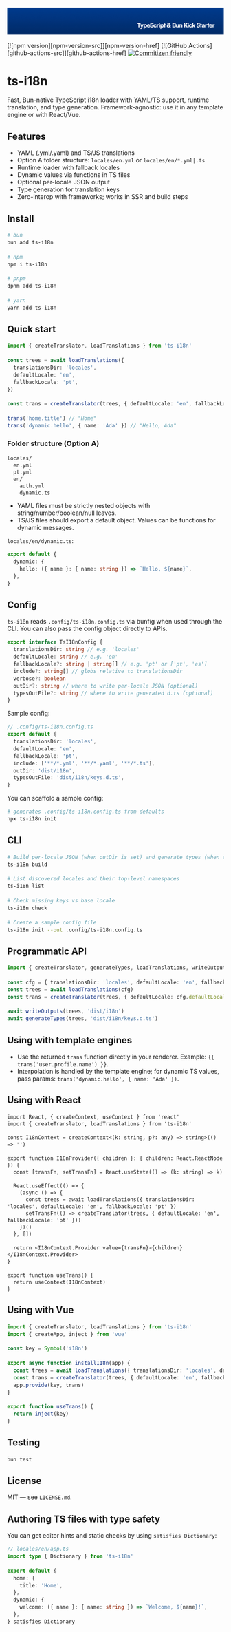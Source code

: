 <p align="center"><img src=".github/art/cover.jpg" alt="Social Card of this repo"></p>

[![npm version][npm-version-src]][npm-version-href]
[![GitHub Actions][github-actions-src]][github-actions-href]
[![Commitizen friendly](https://img.shields.io/badge/commitizen-friendly-brightgreen.svg)](http://commitizen.github.io/cz-cli/)
<!-- [![npm downloads][npm-downloads-src]][npm-downloads-href] -->
<!-- [![Codecov][codecov-src]][codecov-href] -->

# ts-i18n

Fast, Bun-native TypeScript i18n loader with YAML/TS support, runtime translation, and type generation. Framework-agnostic: use it in any template engine or with React/Vue.

## Features

- YAML (.yml/.yaml) and TS/JS translations
- Option A folder structure: `locales/en.yml` or `locales/en/*.yml|.ts`
- Runtime loader with fallback locales
- Dynamic values via functions in TS files
- Optional per-locale JSON output
- Type generation for translation keys
- Zero-interop with frameworks; works in SSR and build steps

## Install

```bash
# bun
bun add ts-i18n

# npm
npm i ts-i18n

# pnpm
dpnm add ts-i18n

# yarn
yarn add ts-i18n
```

## Quick start

```ts
import { createTranslator, loadTranslations } from 'ts-i18n'

const trees = await loadTranslations({
  translationsDir: 'locales',
  defaultLocale: 'en',
  fallbackLocale: 'pt',
})

const trans = createTranslator(trees, { defaultLocale: 'en', fallbackLocale: 'pt' })

trans('home.title') // "Home"
trans('dynamic.hello', { name: 'Ada' }) // "Hello, Ada"
```

### Folder structure (Option A)

```text
locales/
  en.yml
  pt.yml
  en/
    auth.yml
    dynamic.ts
```

- YAML files must be strictly nested objects with string/number/boolean/null leaves.
- TS/JS files should export a default object. Values can be functions for dynamic messages.

`locales/en/dynamic.ts`:

```ts
export default {
  dynamic: {
    hello: ({ name }: { name: string }) => `Hello, ${name}`,
  },
}
```

## Config

`ts-i18n` reads `.config/ts-i18n.config.ts` via bunfig when used through the CLI. You can also pass the config object directly to APIs.

```ts
export interface TsI18nConfig {
  translationsDir: string // e.g. 'locales'
  defaultLocale: string // e.g. 'en'
  fallbackLocale?: string | string[] // e.g. 'pt' or ['pt', 'es']
  include?: string[] // globs relative to translationsDir
  verbose?: boolean
  outDir?: string // where to write per-locale JSON (optional)
  typesOutFile?: string // where to write generated d.ts (optional)
}
```

Sample config:

```ts
// .config/ts-i18n.config.ts
export default {
  translationsDir: 'locales',
  defaultLocale: 'en',
  fallbackLocale: 'pt',
  include: ['**/*.yml', '**/*.yaml', '**/*.ts'],
  outDir: 'dist/i18n',
  typesOutFile: 'dist/i18n/keys.d.ts',
}
```

You can scaffold a sample config:

```bash
# generates .config/ts-i18n.config.ts from defaults
npx ts-i18n init
```

## CLI

```bash
# Build per-locale JSON (when outDir is set) and generate types (when typesOutFile is set)
ts-i18n build

# List discovered locales and their top-level namespaces
ts-i18n list

# Check missing keys vs base locale
ts-i18n check

# Create a sample config file
ts-i18n init --out .config/ts-i18n.config.ts
```

## Programmatic API

```ts
import { createTranslator, generateTypes, loadTranslations, writeOutputs } from 'ts-i18n'

const cfg = { translationsDir: 'locales', defaultLocale: 'en', fallbackLocale: 'pt' }
const trees = await loadTranslations(cfg)
const trans = createTranslator(trees, { defaultLocale: cfg.defaultLocale, fallbackLocale: cfg.fallbackLocale })

await writeOutputs(trees, 'dist/i18n')
await generateTypes(trees, 'dist/i18n/keys.d.ts')
```

## Using with template engines

- Use the returned `trans` function directly in your renderer. Example: `{{ trans('user.profile.name') }}`.
- Interpolation is handled by the template engine; for dynamic TS values, pass params: `trans('dynamic.hello', { name: 'Ada' })`.

## Using with React

```tsx
import React, { createContext, useContext } from 'react'
import { createTranslator, loadTranslations } from 'ts-i18n'

const I18nContext = createContext<(k: string, p?: any) => string>(() => '')

export function I18nProvider({ children }: { children: React.ReactNode }) {
  const [transFn, setTransFn] = React.useState(() => (k: string) => k)

  React.useEffect(() => {
    (async () => {
      const trees = await loadTranslations({ translationsDir: 'locales', defaultLocale: 'en', fallbackLocale: 'pt' })
      setTransFn(() => createTranslator(trees, { defaultLocale: 'en', fallbackLocale: 'pt' }))
    })()
  }, [])

  return <I18nContext.Provider value={transFn}>{children}</I18nContext.Provider>
}

export function useTrans() {
  return useContext(I18nContext)
}
```

## Using with Vue

```ts
import { createTranslator, loadTranslations } from 'ts-i18n'
import { createApp, inject } from 'vue'

const key = Symbol('i18n')

export async function installI18n(app) {
  const trees = await loadTranslations({ translationsDir: 'locales', defaultLocale: 'en', fallbackLocale: 'pt' })
  const trans = createTranslator(trees, { defaultLocale: 'en', fallbackLocale: 'pt' })
  app.provide(key, trans)
}

export function useTrans() {
  return inject(key)
}
```

## Testing

```bash
bun test
```

## License

MIT — see `LICENSE.md`.

## Authoring TS files with type safety

You can get editor hints and static checks by using `satisfies Dictionary`:

```ts
// locales/en/app.ts
import type { Dictionary } from 'ts-i18n'

export default {
  home: {
    title: 'Home',
  },
  dynamic: {
    welcome: ({ name }: { name: string }) => `Welcome, ${name}!`,
  },
} satisfies Dictionary
```
